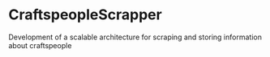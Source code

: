# CraftspeopleScrapper
Development of a scalable architecture for scraping and storing information about craftspeople
